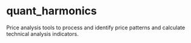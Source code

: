# quant_harmonics
Price analysis tools to process and identify price patterns and calculate technical analysis indicators.
